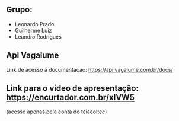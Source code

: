## Grupo:
- Leonardo Prado
- Guilherme Luiz
- Leandro Rodrigues

## Api Vagalume
Link de acesso à documentação: https://api.vagalume.com.br/docs/

## Link para o vídeo de apresentação: https://encurtador.com.br/xIVW5
(acesso apenas pela conta do teiacoltec)
